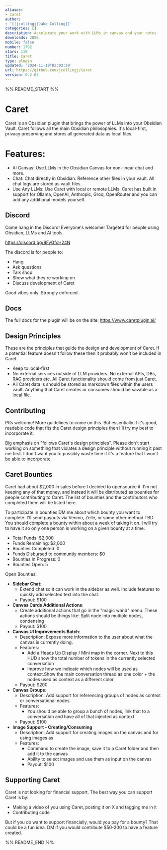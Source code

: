 ```yaml
---
aliases:
- Caret
author:
- '[[jcollingj|Jake Colling]]'
categories: []
description: Accelerate your work with LLMs in canvas and your notes
downloads: 2856
mobile: false
number: 1792
stars: 119
title: Caret
type: plugin
updated: '2024-11-19T02:03:39'
url: https://github.com/jcollingj/caret
version: 0.2.63
---
```


%% README_START %%

# Caret
Caret is an Obsidian plugin that brings the power of LLMs into your Obsidian Vault. Caret follows all the main Obsidian philosophies. It's local-first, privacy preserving and stores all generated data as local files.


# Features:
- AI Canvas: Use LLMs in the Obsidian Canvas for non-linear chat and more.
- Chat: Chat directly in Obsidian. Reference other files in your vault. All chat logs are stored as vault files.
- Use Any LLMs: Use Caret with local or remote LLMs. Caret has built in support for Ollama, OpenAI, Anthropic, Groq, OpenRouter and you can add any additional models yourself.


## Discord
Come hang in the Discord! Everyone's welcome! Targeted for people using Obsidian, LLMs and AI tools.

https://discord.gg/8FyGfcH24N

The discord is for people to:
- Hang
- Ask questions 
- Talk shop
- Show what they're working on
- Discuss development of Caret

Good vibes only. Strongly enforced.


## Docs 
The full docs for the plugin will be on the site:
https://www.caretplugin.ai/

## Design Principles
These are the principles that guide the design and development of Caret. If a potential feature doesn't follow these then it probably won't be included in Caret.
- Keep to local-first
- No external services outside of LLM providers. No external APIs, DBs, RAG providers etc. All Caret functionality should come from just Caret.
- All Caret data is should be stored as markdown files within the users vault. Anything that Caret creates or consumes should be savable as a local file.
  


## Contributing
PRs welcome! More guidelines to come on this. But essentially if it's good, readable code that fits the Caret design principles then I'll try my best to incorporate it.

Big emphasis on "follows Caret's design principles". Please don't start working on something that violates a design principle without running it past me first. I don't want you to possibly waste time if it's a feature that I won't be able to incorporate.

## Caret Bounties
Caret had about $2,000 in sales before I decided to opensource it. I'm not keeping any of that money, and instead it will be distributed as bounties for people contributing to Caret. The list of bounties and the contributors who completed them will be listed here.

To participate in bounties DM me about which bounty you want to complete. I'll send payouts via Venmo, Zelle, or some other method TBD. You should complete a bounty within about a week of taking it on. I will try to have it so only one person is working on a given bounty at a time.

- Total Funds: $2,000
- Funds Remaining: $2,000
- Bounties Completed: 0
- Funds Disbursed to communtiy members: $0
- Bounties In Progress: 0
- Bounties Open: 5

Open Bounties:
- **Sidebar Chat**: 
  - Extend chat so it can work in the sidebar as well. Include features to quickly add selected text into the chat.
  - Payout: $100
- **Canvas Cards Additional Actions**:
  - Create additional actions that go in the "magic wand" menu. These actions should be things like: Split node into multiple nodes, condensing 
  - Payout: $100
- **Canvas UI Improvements Batch**:
  - Description: Expose more information to the user about what the canvas is currently doing.
  - Features:
    - Add a Heads Up Display / Mini map in the corner. Next to this HUD show the total number of tokens in the currently selected conversation
    - Improve how we indicate which nodes will be used as context.Show the main conversation thread as one color + the nodes used as context as a different color
  - Payout: $200
- **Canvas Groups**:
  - Description: Add support for referencing groups of nodes as context or conversational nodes.
  - Features:
    - You should be able to group a bunch of nodes, link that to a conversation and have all of that injected as context
  - Payout: $100
- **Image Support - Creating/Consuming**
  - Description: Add support for creating images on the canvas and for using images as
  - Features:
    - Command to create the image, save it to a Caret folder and then add it to the canvas
    - Ability to select images and use them as input on the canvas
    - Payout: $100

## Supporting Caret
Caret is not looking for financial support. The best way you can support Caret is by:
- Making a video of you using Caret, posting it on X and tagging me in it
- Contributing code


But if you do want to support financially, would you pay for a bounty? That could be a fun idea. DM if you would contribute $50-200 to have a feature created.


%% README_END %%